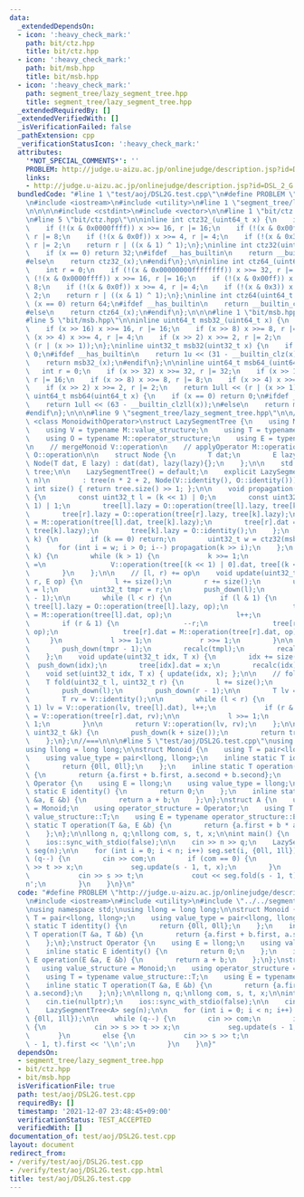 ```yaml
---
data:
  _extendedDependsOn:
  - icon: ':heavy_check_mark:'
    path: bit/ctz.hpp
    title: bit/ctz.hpp
  - icon: ':heavy_check_mark:'
    path: bit/msb.hpp
    title: bit/msb.hpp
  - icon: ':heavy_check_mark:'
    path: segment_tree/lazy_segment_tree.hpp
    title: segment_tree/lazy_segment_tree.hpp
  _extendedRequiredBy: []
  _extendedVerifiedWith: []
  _isVerificationFailed: false
  _pathExtension: cpp
  _verificationStatusIcon: ':heavy_check_mark:'
  attributes:
    '*NOT_SPECIAL_COMMENTS*': ''
    PROBLEM: http://judge.u-aizu.ac.jp/onlinejudge/description.jsp?id=DSL_2_G
    links:
    - http://judge.u-aizu.ac.jp/onlinejudge/description.jsp?id=DSL_2_G
  bundledCode: "#line 1 \"test/aoj/DSL2G.test.cpp\"\n#define PROBLEM \"http://judge.u-aizu.ac.jp/onlinejudge/description.jsp?id=DSL_2_G\"\
    \n#include <iostream>\n#include <utility>\n#line 1 \"segment_tree/lazy_segment_tree.hpp\"\
    \n\n\n\n#include <cstdint>\n#include <vector>\n\n#line 1 \"bit/ctz.hpp\"\n\n\n\
    \n#line 5 \"bit/ctz.hpp\"\n\ninline int ctz32_(uint64_t x) {\n    int r = 0;\n\
    \    if (!(x & 0x0000ffff)) x >>= 16, r |= 16;\n    if (!(x & 0x00ff)) x >>= 8,\
    \ r |= 8;\n    if (!(x & 0x0f)) x >>= 4, r |= 4;\n    if (!(x & 0x3)) x >>= 2,\
    \ r |= 2;\n    return r | ((x & 1) ^ 1);\n};\ninline int ctz32(uint32_t x) {\n\
    \    if (x == 0) return 32;\n#ifdef __has_builtin\n    return __builtin_ctz(x);\n\
    #else\n    return ctz32_(x);\n#endif\n};\n\ninline int ctz64_(uint64_t x) {\n\
    \    int r = 0;\n    if (!(x & 0x00000000ffffffff)) x >>= 32, r |= 32;\n    if\
    \ (!(x & 0x0000ffff)) x >>= 16, r |= 16;\n    if (!(x & 0x00ff)) x >>= 8, r |=\
    \ 8;\n    if (!(x & 0x0f)) x >>= 4, r |= 4;\n    if (!(x & 0x3)) x >>= 2, r |=\
    \ 2;\n    return r | ((x & 1) ^ 1);\n};\ninline int ctz64(uint64_t x) {\n    if\
    \ (x == 0) return 64;\n#ifdef __has_builtin\n    return __builtin_ctzll(x);\n\
    #else\n    return ctz64_(x);\n#endif\n};\n\n\n#line 1 \"bit/msb.hpp\"\n\n\n\n\
    #line 5 \"bit/msb.hpp\"\n\ninline uint64_t msb32_(uint64_t x) {\n    int r = 0;\n\
    \    if (x >> 16) x >>= 16, r |= 16;\n    if (x >> 8) x >>= 8, r |= 8;\n    if\
    \ (x >> 4) x >>= 4, r |= 4;\n    if (x >> 2) x >>= 2, r |= 2;\n    return 1u <<\
    \ (r | (x >> 1));\n};\ninline uint32_t msb32(uint32_t x) {\n    if (x == 0) return\
    \ 0;\n#ifdef __has_builtin\n    return 1u << (31 - __builtin_clz(x));\n#else\n\
    \    return msb32_(x);\n#endif\n};\n\ninline uint64_t msb64_(uint64_t x) {\n \
    \   int r = 0;\n    if (x >> 32) x >>= 32, r |= 32;\n    if (x >> 16) x >>= 16,\
    \ r |= 16;\n    if (x >> 8) x >>= 8, r |= 8;\n    if (x >> 4) x >>= 4, r |= 4;\n\
    \    if (x >> 2) x >>= 2, r |= 2;\n    return 1ull << (r | (x >> 1));\n};\ninline\
    \ uint64_t msb64(uint64_t x) {\n    if (x == 0) return 0;\n#ifdef __has_builtin\n\
    \    return 1ull << (63 - __builtin_clzll(x));\n#else\n    return msb64_(x);\n\
    #endif\n};\n\n\n#line 9 \"segment_tree/lazy_segment_tree.hpp\"\n\n//===\ntemplate\
    \ <class MonoidwithOperator>\nstruct LazySegmentTree {\n    using M = MonoidwithOperator;\n\
    \    using V = typename M::value_structure;\n    using T = typename V::value_type;\n\
    \    using O = typename M::operator_structure;\n    using E = typename O::value_type;\n\
    \n    // mergeMonoid V::operation\n    // applyOperator M::operation\n    // mergeOperator\
    \ O::operation\n\n    struct Node {\n        T dat;\n        E lazy;\n       \
    \ Node(T dat, E lazy) : dat(dat), lazy(lazy){};\n    };\n\n    std::vector<Node>\
    \ tree;\n\n    LazySegmentTree() = default;\n    explicit LazySegmentTree(uint32_t\
    \ n)\n        : tree(n * 2 + 2, Node(V::identity(), O::identity())){};\n\n   \
    \ int size() { return tree.size() >> 1; };\n\n    void propagation(uint32_t k)\
    \ {\n        const uint32_t l = (k << 1) | 0;\n        const uint32_t r = (k <<\
    \ 1) | 1;\n        tree[l].lazy = O::operation(tree[l].lazy, tree[k].lazy);\n\
    \        tree[r].lazy = O::operation(tree[r].lazy, tree[k].lazy);\n        tree[l].dat\
    \ = M::operation(tree[l].dat, tree[k].lazy);\n        tree[r].dat = M::operation(tree[r].dat,\
    \ tree[k].lazy);\n        tree[k].lazy = O::identity();\n    };\n    void push_down(uint32_t\
    \ k) {\n        if (k == 0) return;\n        uint32_t w = ctz32(msb32(k));\n \
    \       for (int i = w; i > 0; i--) propagation(k >> i);\n    };\n    void recalc(uint32_t\
    \ k) {\n        while (k > 1) {\n            k >>= 1;\n            tree[k].dat\
    \ =\n                V::operation(tree[(k << 1) | 0].dat, tree[(k << 1) | 1].dat);\n\
    \        }\n    };\n\n    // [l, r) += op\n    void update(uint32_t l, uint32_t\
    \ r, E op) {\n        l += size();\n        r += size();\n        uint32_t tmpl\
    \ = l;\n        uint32_t tmpr = r;\n        push_down(l);\n        push_down(r\
    \ - 1);\n\n        while (l < r) {\n            if (l & 1) {\n               \
    \ tree[l].lazy = O::operation(tree[l].lazy, op);\n                tree[l].dat\
    \ = M::operation(tree[l].dat, op);\n                l++;\n            }\n    \
    \        if (r & 1) {\n                --r;\n                tree[r].lazy = O::operation(tree[r].lazy,\
    \ op);\n                tree[r].dat = M::operation(tree[r].dat, op);\n       \
    \     }\n            l >>= 1;\n            r >>= 1;\n        }\n\n        push_down(tmpl);\n\
    \        push_down(tmpr - 1);\n        recalc(tmpl);\n        recalc(tmpr - 1);\n\
    \    };\n    void update(uint32_t idx, T x) {\n        idx += size();\n      \
    \  push_down(idx);\n        tree[idx].dat = x;\n        recalc(idx);\n    };\n\
    \    void set(uint32_t idx, T x) { update(idx, x); };\n\n    // foldl[l, r)\n\
    \    T fold(uint32_t l, uint32_t r) {\n        l += size();\n        r += size();\n\
    \        push_down(l);\n        push_down(r - 1);\n\n        T lv = V::identity();\n\
    \        T rv = V::identity();\n\n        while (l < r) {\n            if (l &\
    \ 1) lv = V::operation(lv, tree[l].dat), l++;\n            if (r & 1) --r, rv\
    \ = V::operation(tree[r].dat, rv);\n\n            l >>= 1;\n            r >>=\
    \ 1;\n        }\n\n        return V::operation(lv, rv);\n    };\n\n    T operator[](const\
    \ uint32_t &k) {\n        push_down(k + size());\n        return tree[k + size()].dat;\n\
    \    };\n};\n//===\n\n\n#line 5 \"test/aoj/DSL2G.test.cpp\"\nusing namespace std;\n\
    using llong = long long;\n\nstruct Monoid {\n    using T = pair<llong, llong>;\n\
    \    using value_type = pair<llong, llong>;\n    inline static T identity() {\n\
    \        return {0ll, 0ll};\n    };\n    inline static T operation(T &a, T &b)\
    \ {\n        return {a.first + b.first, a.second + b.second};\n    };\n};\nstruct\
    \ Operator {\n    using E = llong;\n    using value_type = llong;\n    inline\
    \ static E identity() {\n        return 0;\n    };\n    inline static E operation(E\
    \ &a, E &b) {\n        return a + b;\n    };\n};\nstruct A {\n    using value_structure\
    \ = Monoid;\n    using operator_structure = Operator;\n    using T = typename\
    \ value_structure::T;\n    using E = typename operator_structure::E;\n    inline\
    \ static T operation(T &a, E &b) {\n        return {a.first + b * a.second, a.second};\n\
    \    };\n};\n\nllong n, q;\nllong com, s, t, x;\n\nint main() {\n    cin.tie(nullptr);\n\
    \    ios::sync_with_stdio(false);\n\n    cin >> n >> q;\n    LazySegmentTree<A>\
    \ seg(n);\n\n    for (int i = 0; i < n; i++) seg.set(i, {0ll, 1ll});\n\n    while\
    \ (q--) {\n        cin >> com;\n        if (com == 0) {\n            cin >> s\
    \ >> t >> x;\n            seg.update(s - 1, t, x);\n        }\n        else {\n\
    \            cin >> s >> t;\n            cout << seg.fold(s - 1, t).first << '\\\
    n';\n        }\n    }\n}\n"
  code: "#define PROBLEM \"http://judge.u-aizu.ac.jp/onlinejudge/description.jsp?id=DSL_2_G\"\
    \n#include <iostream>\n#include <utility>\n#include \"../../segment_tree/lazy_segment_tree.hpp\"\
    \nusing namespace std;\nusing llong = long long;\n\nstruct Monoid {\n    using\
    \ T = pair<llong, llong>;\n    using value_type = pair<llong, llong>;\n    inline\
    \ static T identity() {\n        return {0ll, 0ll};\n    };\n    inline static\
    \ T operation(T &a, T &b) {\n        return {a.first + b.first, a.second + b.second};\n\
    \    };\n};\nstruct Operator {\n    using E = llong;\n    using value_type = llong;\n\
    \    inline static E identity() {\n        return 0;\n    };\n    inline static\
    \ E operation(E &a, E &b) {\n        return a + b;\n    };\n};\nstruct A {\n \
    \   using value_structure = Monoid;\n    using operator_structure = Operator;\n\
    \    using T = typename value_structure::T;\n    using E = typename operator_structure::E;\n\
    \    inline static T operation(T &a, E &b) {\n        return {a.first + b * a.second,\
    \ a.second};\n    };\n};\n\nllong n, q;\nllong com, s, t, x;\n\nint main() {\n\
    \    cin.tie(nullptr);\n    ios::sync_with_stdio(false);\n\n    cin >> n >> q;\n\
    \    LazySegmentTree<A> seg(n);\n\n    for (int i = 0; i < n; i++) seg.set(i,\
    \ {0ll, 1ll});\n\n    while (q--) {\n        cin >> com;\n        if (com == 0)\
    \ {\n            cin >> s >> t >> x;\n            seg.update(s - 1, t, x);\n \
    \       }\n        else {\n            cin >> s >> t;\n            cout << seg.fold(s\
    \ - 1, t).first << '\\n';\n        }\n    }\n}"
  dependsOn:
  - segment_tree/lazy_segment_tree.hpp
  - bit/ctz.hpp
  - bit/msb.hpp
  isVerificationFile: true
  path: test/aoj/DSL2G.test.cpp
  requiredBy: []
  timestamp: '2021-12-07 23:48:45+09:00'
  verificationStatus: TEST_ACCEPTED
  verifiedWith: []
documentation_of: test/aoj/DSL2G.test.cpp
layout: document
redirect_from:
- /verify/test/aoj/DSL2G.test.cpp
- /verify/test/aoj/DSL2G.test.cpp.html
title: test/aoj/DSL2G.test.cpp
---
```

